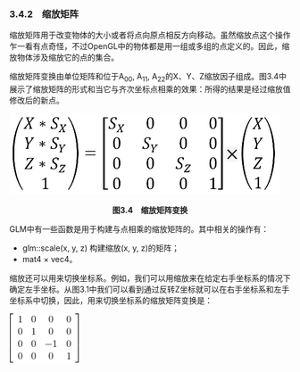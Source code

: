 ### 3.4.2　缩放矩阵

缩放矩阵用于改变物体的大小或者将点向原点相反方向移动。虽然缩放点这个操作乍一看有点奇怪，不过OpenGL中的物体都是用一组或多组的点定义的。因此，缩放物体涉及缩放它的点的集合。

缩放矩阵变换由单位矩阵和位于A<sub class="my_markdown">00</sub>, A<sub>11</sub>, A<sub>22</sub>的X、Y、Z缩放因子组成。图3.4中展示了缩放矩阵的形式和当它与齐次坐标点相乘的效果：所得的结果是经过缩放值修改后的新点。

![66.png](../images/66.png)
<center class="my_markdown"><b class="my_markdown">图3.4　缩放矩阵变换</b></center>

GLM中有一些函数是用于构建与点相乘的缩放矩阵的。其中相关的操作有：

+ glm::scale(x, y, z) 构建缩放(x, y, z)的矩阵；
+ mat4 × vec4。

缩放还可以用来切换坐标系。例如，我们可以用缩放来在给定右手坐标系的情况下确定左手坐标。从图3.1中我们可以看到通过反转Z坐标就可以在右手坐标系和左手坐标系中切换，因此，用来切换坐标系的缩放矩阵变换是：



![67.gif](../images/67.gif)
